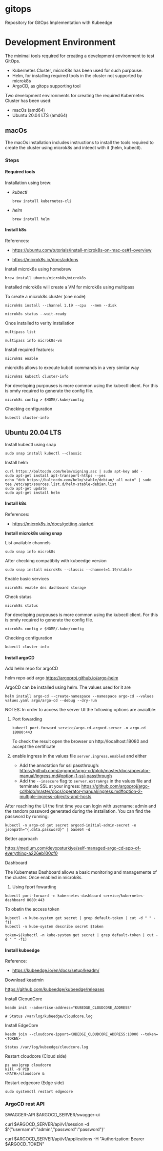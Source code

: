 # gitops
Repository for GitOps Implementation with Kubeedge


# Development Environment

The minimal tools required for creating a development environment to test GitOps.

- Kubernetes Cluster, microK8s has been used for such purpouse.
- Helm, for installing required tools in the cluster not supported by microk8s
- ArgoCD, as gitops supporting tool

Two development environments for creating the required Kubernetes Cluster has been used:

- macOs (amd64)
- Ubuntu 20.04 LTS (amd64)
## macOs

The macOs installation includes instructions to install the tools required to create the cluster using microk8s and inteect with it (helm, kubectl).

### Steps

#### Required tools

Installation using brew:

- *kubectl*

    ```
    brew install kubernetes-cli
    ```

- *helm*
    ```
    brew install helm
    ```

#### Install k8s

References:

- https://ubuntu.com/tutorials/install-microk8s-on-mac-os#1-overview

- https://microk8s.io/docs/addons

Install microk8s using homebrew

```
brew install ubuntu/microk8s/microk8s
```

Installed microk8s will create a VM for microk8s using multipass

To create a microk8s cluster (one node)

```
microk8s install --channel 1.19 --cpu  --mem --disk
```

```
microk8s status --wait-ready
```

Once installed to verity installation

```
multipass list
```

```
multipass info microk8s-vm
```

Install required features:
```
microk8s enable 
```

microk8s allows to execute kubctl commands in a very similar way

```
microk8s kubectl cluster-info
```

For developing purpouses is more common using the kubectl client. For this is omñy required to generate the config file.

```
microk8s config > $HOME/.kube/config
```

Checking configuration

```
kubectl cluster-info
```


## Ubuntu 20.04 LTS

Install kubectl using snap

```
sudo snap install kubectl --classic
```

Install helm
```
curl https://baltocdn.com/helm/signing.asc | sudo apt-key add -
sudo apt-get install apt-transport-https --yes
echo "deb https://baltocdn.com/helm/stable/debian/ all main" | sudo tee /etc/apt/sources.list.d/helm-stable-debian.list
sudo apt-get update
sudo apt-get install helm
```

#### Install k8s

References:
- https://microk8s.io/docs/getting-started


**Install microk8s using snap**

List available channels

```
sudo snap info microk8s
```

After checking compatibity with kubeedge version  

```
sudo snap install microk8s --classic --channel=1.19/stable
```

Enable basic services

```
microk8s enable dns dashboard storage
```


Check status  
```
microk8s status
```

For developing purpouses is more common using the kubectl client. For this is omñy required to generate the config file.

```
microk8s config > $HOME/.kube/config
```

Checking configuration

```
kubectl cluster-info
```




#### Install argoCD

Add helm repo for argoCD

helm repo add argo https://argoproj.github.io/argo-helm

ArgoCD can be installed using helm. The values used for it are
```
helm install argo-cd --create-namespace --namespace argo-cd --values values.yaml argo/argo-cd --debug --dry-run
```

NOTES:
In order to access the server UI the following options are avaialble:

1. Port fowarding
    ```
    kubectl port-forward service/argo-cd-argocd-server -n argo-cd 18080:443
    ```

    To check the result open the browser on http://localhost:18080 and accept the certificate

2. enable ingress in the values file `server.ingress.enabled` and either
      - Add the annotation for ssl passthrough: https://github.com/argoproj/argo-cd/blob/master/docs/operator-manual/ingress.md#option-1-ssl-passthrough
      - Add the `--insecure` flag to `server.extraArgs` in the values file and terminate SSL at your ingress: https://github.com/argoproj/argo-cd/blob/master/docs/operator-manual/ingress.md#option-2-multiple-ingress-objects-and-hosts


After reaching the UI the first time you can login with username: admin and the random password generated during the installation. You can find the password by running:


```
kubectl -n argo-cd get secret argocd-initial-admin-secret -o jsonpath="{.data.password}" | base64 -d
```

Better approach

https://medium.com/devopsturkiye/self-managed-argo-cd-app-of-everything-a226eb100cf0


Dashboard

The Kubernetes Dashboard allows a basic monitoring and managemente of the cluster. Once enabled in microk8s.

1. Using fport fowarding
```
kubectl port-forward -n kubernetes-dashboard service/kubernetes-dashboard 8080:443
```

To obatin the access token

```
kubectl -n kube-system get secret | grep default-token | cut -d " " -f1)
kubectl -n kube-system describe secret $token

token=$(kubectl -n kube-system get secret | grep default-token | cut -d " " -f1)
```

#### Install kubeedge

Reference:

- https://kubeedge.io/en/docs/setup/keadm/

Download keadmin 

https://github.com/kubeedge/kubeedge/releases



Install ClcoudCore

```
keadm init --advertise-address="KUBEDGE_CLOUDCORE_ADDRESS"

# Status /var/log/kubeedge/cloudcore.log
```

Install EdgeCore

```
keadm join --cloudcore-ipport=KUBEDGE_CLOUDCORE_ADDRESS:10000 --token=<TOKEN>

Status /var/log/kubeedge/cloudcore.log
```

Restart cloudcore (Cloud side)

```
ps aux|grep cloudcore
kill -9 PID
<PATH>/cloudcore &
```

Restart edgecore (Edge side)
```
sudo systemctl restart edgecore
```


### ArgoCD rest API

SWAGGER-API
$ARGOCD_SERVER/swagger-ui


curl $ARGOCD_SERVER/api/v1/session -d $'{"username":"admin","password":"password"}'

curl $ARGOCD_SERVER/api/v1/applications -H "Authorization: Bearer $ARGOCD_TOKEN" 



